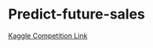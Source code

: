 # Predict-future-sales

[Kaggle Competition Link](https://www.kaggle.com/c/competitive-data-science-predict-future-sales/overview)
